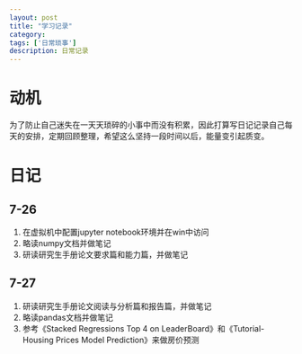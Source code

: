 ```yaml
---
layout: post
title: "学习记录"
category: 
tags: ['日常琐事']
description: 日常记录
---
```


# 动机

为了防止自己迷失在一天天琐碎的小事中而没有积累，因此打算写日记记录自己每天的安排，定期回顾整理，希望这么坚持一段时间以后，能量变引起质变。

# 日记

## 7-26

1. 在虚拟机中配置jupyter notebook环境并在win中访问
2. 略读numpy文档并做笔记
3. 研读研究生手册论文要求篇和能力篇，并做笔记

## 7-27

1. 研读研究生手册论文阅读与分析篇和报告篇，并做笔记
2. 略读pandas文档并做笔记
3. 参考《Stacked Regressions  Top 4 on LeaderBoard》和《Tutorial-Housing Prices Model Prediction》来做房价预测

